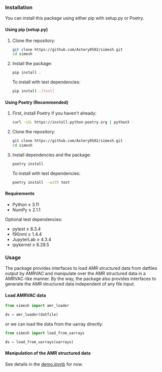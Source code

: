 ### Installation

You can install this package using either pip with setup.py or Poetry.

#### Using pip (setup.py)

1. Clone the repository:
   ```bash
   git clone https://github.com/Astery0502/simesh.git
   cd simesh
   ```

2. Install the package:
   ```bash
   pip install .
   ```

   To install with test dependencies:
   ```bash
   pip install .[test]
   ```

#### Using Poetry (Recommended)

1. First, install Poetry if you haven't already:
   ```bash
   curl -sSL https://install.python-poetry.org | python3 -
   ```

2. Clone the repository:
   ```bash
   git clone https://github.com/Astery0502/simesh.git
   cd simesh
   ```

3. Install dependencies and the package:
   ```bash
   poetry install
   ```

   To install with test dependencies:
   ```bash
   poetry install --with test
   ```

#### Requirements

- Python ≥ 3.11
- NumPy ≥ 2.1.1

Optional test dependencies:
- pytest ≥ 8.3.4
- f90nml ≥ 1.4.4
- JupyterLab ≥ 4.3.4
- ipykernel ≥ 6.29.5

### Usage

The package provides interfaces to load AMR structured data from datfiles output by AMRVAC and manipulate over the AMR structured data in a AMRVAC-like manner. By the way, the package also provides interfaces to generate the AMR structured data independent of any file input.

#### Load AMRVAC data

```python
from simesh import amr_loader

ds = amr_loader(datfile)
```

or we can load the data from the uarray directly:

```python
from simesh import load_from_uarrays

ds = load_from_uarrays(uarrays)
```

#### Manipulation of the AMR structured data

See details in the [demo.ipynb](demo.ipynb) for now.

